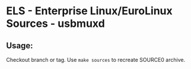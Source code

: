 # ELS - Enterprise Linux/EuroLinux Sources - usbmuxd
 
## Usage:
  Checkout branch or tag. Use `make sources` to recreate  SOURCE0 archive.
